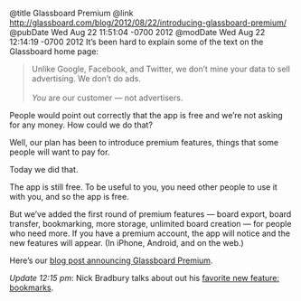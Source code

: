 @title Glassboard Premium
@link http://glassboard.com/blog/2012/08/22/introducing-glassboard-premium/
@pubDate Wed Aug 22 11:51:04 -0700 2012
@modDate Wed Aug 22 12:14:19 -0700 2012
It’s been hard to explain some of the text on the Glassboard home page:

>Unlike Google, Facebook, and Twitter, we don’t mine your data to sell advertising. We don’t do ads.<br /><br /><em>You</em> are our customer — not advertisers.

People would point out correctly that the app is free and we’re not asking for any money. How could we do that?

Well, our plan has been to introduce premium features, things that some people will want to pay for.

Today we did that.

The app is still free. To be useful to you, you need other people to use it with you, and so the app is free.

But we’ve added the first round of premium features — board export, board transfer, bookmarking, more storage, unlimited board creation — for people who need more. If you have a premium account, the app will notice and the new features will appear. (In iPhone, Android, and on the web.)

Here’s our <a href="http://glassboard.com/blog/2012/08/22/introducing-glassboard-premium/">blog post announcing Glassboard Premium</a>.

<i>Update 12:15 pm</i>: Nick Bradbury talks about out his <a href="http://nick.typepad.com/blog/2012/08/glassboard-premium.html">favorite new feature: bookmarks</a>.
